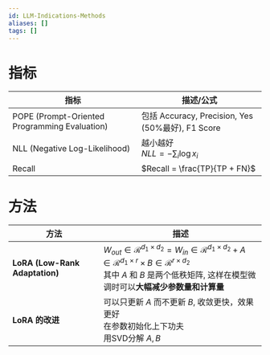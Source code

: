 ```yaml
---
id: LLM-Indications-Methods
aliases: []
tags: []
---
```


# 指标

| 指标 | 描述/公式 |
|---|---|
| POPE (Prompt-Oriented Programming Evaluation) | 包括 Accuracy, Precision, Yes (50%最好), F1 Score |
| NLL (Negative Log-Likelihood) | 越小越好 <br> $NLL = - \sum_i \log x_i$ |
| Recall | $Recall = \frac{TP}{TP + FN}$ |

# 方法
| 方法 | 描述 |
|---|---|
| **LoRA (Low-Rank Adaptation)** | $W_{out} \in \mathcal R^{d_{1} \times d_{2}} = W_{in} \in \mathcal R^{d_{1} \times d_2} + A \in \mathcal R^{d_1 \times r} \times B \in \mathcal R^{r \times d_2}$ <br> 其中 $A$ 和 $B$ 是两个低秩矩阵, 这样在模型微调时可以**大幅减少参数量和计算量** |
| **LoRA 的改进** | 可以只更新 $A$ 而不更新 $B$, 收敛更快，效果更好 <br> 在参数初始化上下功夫 <br> 用SVD分解 $A, B$ |
